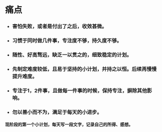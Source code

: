 # 痛点

- ### 害怕失败，或者是付出了之后，收效甚微。

- ### 习惯于同时做几件事，专注度不够，持久度不够。

- ### 随性、好高骛远，缺乏一以贯之的，细致稳定的计划。



- ### 先制定难度较低，且易于坚持的小计划，并持之以恒。后续再慢慢提升难度。

- ### 专注于1，2件事，且做每一件事的时候，保持专注，摒除其他影响。

- ### 勿以善小而不为，满足于每天的小进步。



#### 现阶段的第一个小计划，每天写一段文字，记录自己的所得、感想。